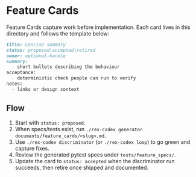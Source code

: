 # Feature Cards

Feature Cards capture work before implementation. Each card lives in this directory and follows the template below:

```markdown
title: Concise summary
status: proposed|accepted|retired
owner: optional-handle
summary:
  - short bullets describing the behaviour
acceptance:
  - deterministic check people can run to verify
notes:
  - links or design context
```

## Flow
1. Start with `status: proposed`.
2. When specs/tests exist, run `./rex-codex generator documents/feature_cards/<slug>.md`.
3. Use `./rex-codex discriminator` (or `./rex-codex loop`) to go green and capture fixes.
4. Review the generated pytest specs under `tests/feature_specs/`.
5. Update the card to `status: accepted` when the discriminator run succeeds, then retire once shipped and documented.
